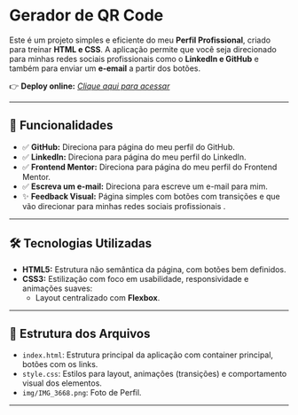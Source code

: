 # Gerador de QR Code

Este é um projeto simples e eficiente do meu **Perfil Profissional**, criado para treinar **HTML e CSS**. A aplicação permite que você seja direcionado para minhas redes sociais profissionais como o **LinkedIn e GitHub** e também para enviar um **e-email** a partir dos botões.

👉 **Deploy online:** _[Clique aqui para acessar]()_

---

## 🚀 Funcionalidades

- ✅ **GitHub:** Direciona para página do meu perfil do GitHub.
- ✅ **LinkedIn:** Direciona para página do meu perfil do LinkedIn.
- ✅ **Frontend Mentor:** Direciona para página do meu perfil do Frontend Mentor.
- ✅ **Escreva um e-mail:** Direciona para escreve um e-mail para mim.
- ✨ **Feedback Visual:** Página simples com botões com transições e que vão direcionar para minhas redes sociais profissionais .

---

## 🛠 Tecnologias Utilizadas

- **HTML5:** Estrutura não semântica da página, com botões bem definidos.
- **CSS3:** Estilização com foco em usabilidade, responsividade e animações suaves:
  - Layout centralizado com **Flexbox**.
---

## 📂 Estrutura dos Arquivos

- `index.html`: Estrutura principal da aplicação com container principal, botões com os links.
- `style.css`: Estilos para layout, animações (transições) e comportamento visual dos elementos.
- `img/IMG_3668.png`: Foto de Perfil.

---